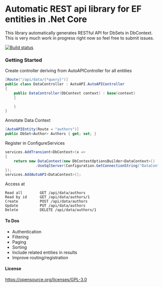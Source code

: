 # Automatic REST api library for EF entities in .Net Core

This library automatically generates RESTful API for DbSets in DbContext.  This is very much work in progress right now so feel free to submit issues.

[![Build status](https://ci.appveyor.com/api/projects/status/nuls4kut9jv1wjsn/branch/master?svg=true)](https://ci.appveyor.com/project/tdudek1/autoapi/branch/master)


### Getting Started

Create controller deriving from AutoAPIController for all entities

```c#
[Route("/api/data/{*query}")]
public class DataController : AutoAPI.AutoAPIController
{
	public DataController(DbContext context) : base(context)
	{

	}
}
```

Annotate Data Context
```c#
[AutoAPIEntity(Route = "authors")]
public DbSet<Author> Authors { get; set; }
```

Register in ConfigureServices
```c#
services.AddTransient<DbContext>(x =>
{
	return new DataContext(new DbContextOptionsBuilder<DataContext>()
              .UseSqlServer(Configuration.GetConnectionString("DataContext"));
});
services.AddAutoAPI<DataContext>();
```

Access at

```
Read all        GET /api/data/authors 
Read by id      GET /api/data/authors/1 
Create          POST /api/data/authors
Update          PUT /api/data/authors
Delete          DELETE /api/data/authors/1
```

#### To Dos

- Authentication
- Filtering
- Paging
- Sorting
- Include related entities in results
- Improve routing/registration

#### License

https://opensource.org/licenses/GPL-3.0
